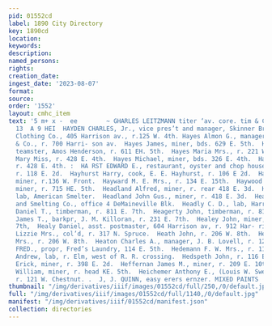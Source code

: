 ```yaml
---
pid: 01552cd
label: 1890 City Directory
key: 1890cd
location: 
keywords: 
description: 
named_persons: 
rights: 
creation_date: 
ingest_date: '2023-08-07'
format: 
source: 
order: '1552'
layout: cmhc_item
text: '5 m+ x -  ee        ~ GHARLES LEITZMANN titer ‘av. core. tim & Chestnut HAY
  13  A 9 HEI  HAYDEN CHARLES, Jr., vice pres’t and manager, Skinner Bros. & Wright
  Clothing Co., 405 Harrison av., r.125 W. 4th. Hayes Almon G., manager, R. H. Beggs
  & Co., r. 700 Harri- son av.  Hayes James, miner, bds. 629 E. 5th.  Hayes John,
  teamster, Amos Henderson, r. 611 EH. 5th.  Hayes Maria Mrs., r. 221 W. 2d.  Hayes
  Mary Miss, r. 428 E. 4th.  Hayes Michael, miner, bds. 326 E. 4th.  Hayes William,
  r. 428 E. 4th. :  HA RST EDWARD E., restaurant, oyster and chop house, 106 E. 2d.,
  r. 118 E. 2d.  Hayhurst Harry, cook, E. E. Hayhurst, r. 106 E 2d.  Hays James A.,
  miner, r.136 W. Front.  Hayward M. E. Mrs., r. 134 E. 15th.  Haywood Thomas F.,
  miner, r. 715 HE. 5th.  Headland Alfred, miner, r. rear 418 E. 3d.  Headland Anton,
  lab, American Smelter.  Headland John Gus., miner, r. 418 E. 3d.  Headlight Mining
  and Smelting Co., office 4 DeMaineville Blk.  Headly C. D., lab, Harrison Red Wks.  Heagerty
  Daniel T., timberman, r. 811 E. 7th.  Heagerty John, timberman, r. 812 E. 6th.  Healey
  James T., barkpr, J. M. Killoran, r. 231 E. 7th.  Healey John, miner, r. 829 E.
  7th,  Healy Daniel, asst. postmaster, 604 Harrison av, r. 912 Har- rison av.  Hearford
  Lizzie Mrs., col’d, r. 317 N. Spruce.  Heath John, r. 206 W. 8th.  Heath Julia M.
  Mrs., r. 206 W. 8th.  Heaton Charles A., manager, J. B. Lovell, r. 128 W. 4th.  HEDEMANN
  FRED., propr, Fred’s Laundry, 114 E. 5th.  Hedemann F. W. Mrs., r. 114 E. 5th.  Hedlund
  Andrew, lab, r. Elm, west of R. R. crossing.  Hedspeth John, r. 116 E. 6th.  Hedstrom
  Erick, miner, r. 398 E. 2d.  Heffernan James M., miner, r. 209 E. 10th.  Heflin
  William, miner, r. head KE. 5th.  Heichemer Anthony E., (Louis W. Sweitzer & Co.,)
  r. 121 W. Chestnut. .  J, J. QUINN, easy erers ernzer. MIXED PAINTS    '
thumbnail: "/img/derivatives/iiif/images/01552cd/full/250,/0/default.jpg"
full: "/img/derivatives/iiif/images/01552cd/full/1140,/0/default.jpg"
manifest: "/img/derivatives/iiif/01552cd/manifest.json"
collection: directories
---
```

